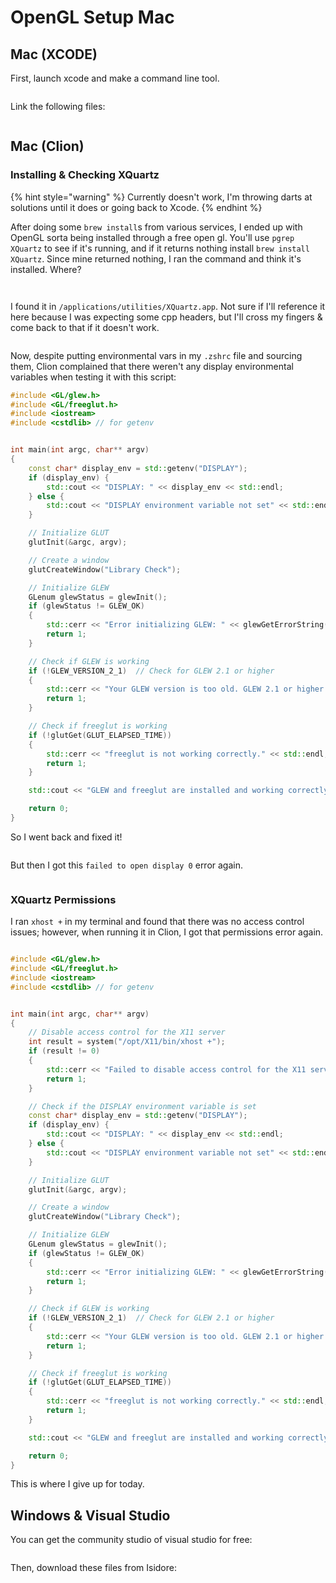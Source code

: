# OpenGL Setup Mac

## Mac (XCODE)

First, launch xcode and make a command line tool.

<figure><img src="../../.gitbook/assets/CleanShot 2024-03-07 at 12.53.11@2x.png" alt=""><figcaption></figcaption></figure>

Link the following files:

<figure><img src="../../.gitbook/assets/CleanShot 2024-03-07 at 12.53.48@2x.png" alt=""><figcaption></figcaption></figure>

## Mac (Clion)

### Installing & Checking XQuartz

{% hint style="warning" %}
Currently doesn't work, I'm throwing darts at solutions until it does or going back to Xcode.
{% endhint %}

After doing some `brew install`s from various services, I ended up with OpenGL sorta being installed through a free open gl. You'll use `pgrep XQuartz` to see if it's running, and if it returns nothing install `brew install XQuartz`.  Since mine returned nothing, I ran the command and think it's installed. Where?&#x20;

<div>

<figure><img src="../../.gitbook/assets/CleanShot 2024-03-17 at 22.05.27.png" alt=""><figcaption></figcaption></figure>

 

<figure><img src="../../.gitbook/assets/CleanShot 2024-03-17 at 22.05.47@2x.png" alt=""><figcaption></figcaption></figure>

</div>

I found it in `/applications/utilities/XQuartz.app`. Not sure if I'll reference it here because I was expecting some cpp headers, but I'll cross my fingers & come back to that if it doesn't work.&#x20;

<figure><img src="../../.gitbook/assets/CleanShot 2024-03-17 at 22.07.54@2x.png" alt=""><figcaption></figcaption></figure>

Now, despite putting environmental vars in my `.zshrc` file and sourcing them, Clion complained that there weren't any display environmental variables when testing it with this script:

```cpp
#include <GL/glew.h>
#include <GL/freeglut.h>
#include <iostream>
#include <cstdlib> // for getenv


int main(int argc, char** argv)
{
    const char* display_env = std::getenv("DISPLAY");
    if (display_env) {
        std::cout << "DISPLAY: " << display_env << std::endl;
    } else {
        std::cout << "DISPLAY environment variable not set" << std::endl;
    }

    // Initialize GLUT
    glutInit(&argc, argv);

    // Create a window
    glutCreateWindow("Library Check");

    // Initialize GLEW
    GLenum glewStatus = glewInit();
    if (glewStatus != GLEW_OK)
    {
        std::cerr << "Error initializing GLEW: " << glewGetErrorString(glewStatus) << std::endl;
        return 1;
    }

    // Check if GLEW is working
    if (!GLEW_VERSION_2_1)  // Check for GLEW 2.1 or higher
    {
        std::cerr << "Your GLEW version is too old. GLEW 2.1 or higher is required." << std::endl;
        return 1;
    }

    // Check if freeglut is working
    if (!glutGet(GLUT_ELAPSED_TIME))
    {
        std::cerr << "freeglut is not working correctly." << std::endl;
        return 1;
    }

    std::cout << "GLEW and freeglut are installed and working correctly." << std::endl;

    return 0;
}
```

So I went back and fixed it!

<figure><img src="../../.gitbook/assets/CleanShot 2024-03-17 at 22.24.51@2x.png" alt=""><figcaption></figcaption></figure>

But then I got this `failed to open display 0` error again.&#x20;

<figure><img src="../../.gitbook/assets/CleanShot 2024-03-17 at 22.45.01.png" alt=""><figcaption></figcaption></figure>

### XQuartz Permissions

I ran `xhost +` in my terminal and found that there was no access control issues; however, when running it in Clion, I got that permissions error again.

<figure><img src="../../.gitbook/assets/CleanShot 2024-03-17 at 22.49.53.png" alt=""><figcaption></figcaption></figure>

```cpp
#include <GL/glew.h>
#include <GL/freeglut.h>
#include <iostream>
#include <cstdlib> // for getenv


int main(int argc, char** argv)
{
    // Disable access control for the X11 server
    int result = system("/opt/X11/bin/xhost +");
    if (result != 0)
    {
        std::cerr << "Failed to disable access control for the X11 server" << std::endl;
        return 1;
    }

    // Check if the DISPLAY environment variable is set
    const char* display_env = std::getenv("DISPLAY");
    if (display_env) {
        std::cout << "DISPLAY: " << display_env << std::endl;
    } else {
        std::cout << "DISPLAY environment variable not set" << std::endl;
    }

    // Initialize GLUT
    glutInit(&argc, argv);

    // Create a window
    glutCreateWindow("Library Check");

    // Initialize GLEW
    GLenum glewStatus = glewInit();
    if (glewStatus != GLEW_OK)
    {
        std::cerr << "Error initializing GLEW: " << glewGetErrorString(glewStatus) << std::endl;
        return 1;
    }

    // Check if GLEW is working
    if (!GLEW_VERSION_2_1)  // Check for GLEW 2.1 or higher
    {
        std::cerr << "Your GLEW version is too old. GLEW 2.1 or higher is required." << std::endl;
        return 1;
    }

    // Check if freeglut is working
    if (!glutGet(GLUT_ELAPSED_TIME))
    {
        std::cerr << "freeglut is not working correctly." << std::endl;
        return 1;
    }

    std::cout << "GLEW and freeglut are installed and working correctly." << std::endl;

    return 0;
}
```

This is where I give up for today.&#x20;

## Windows & Visual Studio

You can get the community studio of visual studio for free:

<figure><img src="../../.gitbook/assets/CleanShot 2024-03-07 at 13.02.07@2x.png" alt=""><figcaption></figcaption></figure>

Then, download these files from Isidore:

<figure><img src="../../.gitbook/assets/CleanShot 2024-03-07 at 12.56.56@2x.png" alt=""><figcaption></figcaption></figure>



<figure><img src="../../.gitbook/assets/CleanShot 2024-03-07 at 13.04.30@2x.png" alt=""><figcaption></figcaption></figure>
